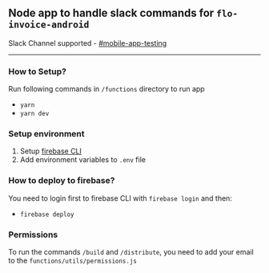 ## Node app to handle slack commands for `flo-invoice-android`

Slack Channel supported - [#mobile-app-testing](https://flobiz.slack.com/archives/C015LF3NX27)

---

### How to Setup?

Run following commands in `/functions` directory to run app
- `yarn`
- `yarn dev`

### Setup environment
1. Setup [firebase CLI](https://firebase.google.com/docs/cli#install-cli-mac-linux)
2. Add environment variables to `.env` file

### How to deploy to firebase?

You need to login first to firebase CLI with `firebase login` and then: 
- `firebase deploy`

### Permissions
To run the commands `/build` and `/distribute`, you need to add your email to the `functions/utils/permissions.js`